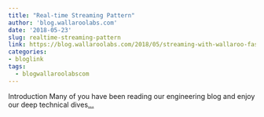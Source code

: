 ```yaml
---
title: "Real-time Streaming Pattern"
author: 'blog.wallaroolabs.com'
date: '2018-05-23'
slug: realtime-streaming-pattern
link: https://blog.wallaroolabs.com/2018/05/streaming-with-wallaroo-fast-algorithmic-trading-checks/
categories:
- bloglink
tags:
  - blogwallaroolabscom
---
```


Introduction Many of you have been reading our engineering blog and enjoy our deep technical dives[... <i class="fas fa-external-link-alt"></i>](https://blog.wallaroolabs.com/2018/05/streaming-with-wallaroo-fast-algorithmic-trading-checks/)

